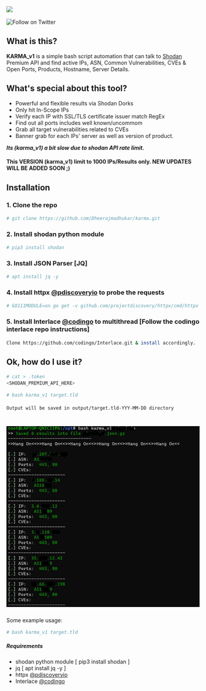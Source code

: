 <a href="https://www.buymeacoffee.com/medheeraj"><img src="https://img.buymeacoffee.com/button-api/?text=Buy me a beer&emoji=🍺&slug=medheeraj&button_colour=FFDD00&font_colour=000000&font_family=Cookie&outline_colour=000000&coffee_colour=ffffff"></a>

![Follow on Twitter](https://img.shields.io/twitter/follow/Dheerajmadhukar?style=social)
## What is this?
**KARMA_v1**
is a simple bash script automation that can talk to [Shodan](https://shodan.io) Premium API and find active IPs, ASN, Common Vulnerabilities, CVEs &amp; Open Ports, Products, Hostname, Server Details. 


## What's special about this tool?

* Powerful and flexible results via Shodan Dorks
* Only hit In-Scope IPs
* Verify each IP with SSL/TLS certificate issuer match RegEx
* Find out all ports includes well known/uncommom
* Grab all target vulnerabilities related to CVEs
* Banner grab for each IPs' server as well as version of product.


***Its (karma_v1) a bit slow due to shodan API rate limit.***


#### **This VERSION (karma_v1) limit to 1000 IPs/Results only. NEW UPDATES WILL BE ADDED SOON ;)**



## Installation
### 1. Clone the repo
 ```bash
# git clone https://github.com/Dheerajmadhukar/karma.git
```
### 2. Install shodan python module
```bash
# pip3 install shodan
```
### 3. Install JSON Parser [JQ]
```bash
# apt install jq -y
```
### 4. Install httpx [@pdiscoveryio](https://github.com/projectdiscovery/httpx) to probe the requests
```bash
# GO111MODULE=on go get -v github.com/projectdiscovery/httpx/cmd/httpx
```
### 5. Install Interlace [@codingo](https://github.com/codingo/Interlace.git) to multithread [Follow the codingo interlace repo instructions]
```bash
Clone https://github.com/codingo/Interlace.git & install accordingly. 
```

## Ok, how do I use it?
```bash
# cat > .token
<SHODAN_PREMIUM_API_HERE>
```
```bash
# bash karma_v1 target.tld

Output will be saved in output/target.tld-YYY-MM-DD directory
```
<h1 align="left">
  <img src="karma_v1.png" alt="Dheerajmadhukar" width="700px"></a>
  <br>
</h1>

Some example usage:

```bash
# bash karma_v1 target.tld
```
##### Requirements
- shodan python module [ pip3 install shodan ]
- jq [ apt install jq -y ]
- httpx [@pdiscoveryio](https://github.com/projectdiscovery/httpx)
- Interlace [@codingo](https://github.com/codingo/Interlace.git)
